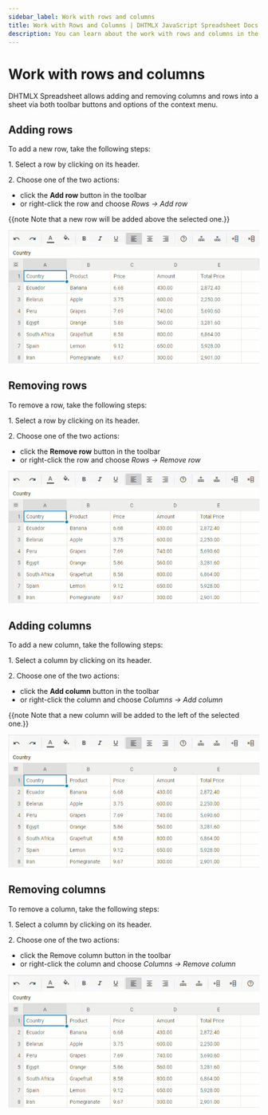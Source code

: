 ```yaml
---
sidebar_label: Work with rows and columns
title: Work with Rows and Columns | DHTMLX JavaScript Spreadsheet Docs
description: You can learn about the work with rows and columns in the documentation of the DHTMLX JavaScript Spreadsheet library. Browse developer guides and API reference, try out code examples and live demos, and download a free 30-day evaluation version of DHTMLX Spreadsheet.
---
```


# Work with rows and columns

DHTMLX Spreadsheet allows adding and removing columns and rows into a sheet via both toolbar buttons and options of the context menu.

## Adding rows

To add a new row, take the following steps:

1\. Select a row by clicking on its header.

2\. Choose one of the two actions:

- click the **Add row** button in the toolbar
- or right-click the row and choose *Rows -> Add row*

{{note Note that a new row will be added above the selected one.}}

![Adding rows](assets/adding_rows.gif)

## Removing rows

To remove a row, take the following steps:

1\. Select a row by clicking on its header.

2\. Choose one of the two actions:

- click the **Remove row** button in the toolbar
- or right-click the row and choose *Rows -> Remove row*

![Removing rows](assets/removing_rows.gif)

## Adding columns

To add a new column, take the following steps:

1\. Select a column by clicking on its header.

2\. Choose one of the two actions:

- click the **Add column** button in the toolbar
- or right-click the column and choose *Columns -> Add column*

{{note Note that a new column will be added to the left of the selected one.}}

![Adding columns](assets/adding_cols.gif)

## Removing columns

To remove a column, take the following steps:

1\. Select a column by clicking on its header.

2\. Choose one of the two actions:

- click the Remove column button in the toolbar
- or right-click the column and choose *Columns -> Remove column*

![Removing columns](assets/removing_cols.gif)
